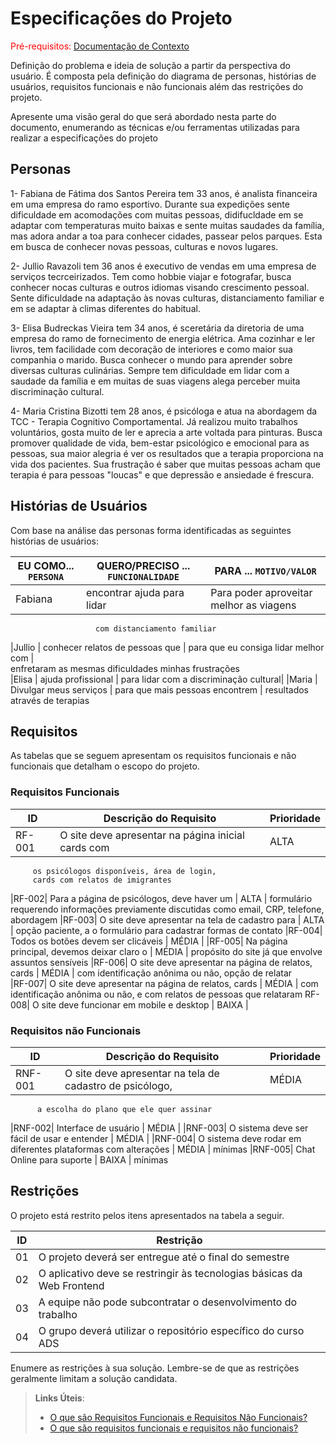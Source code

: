 # Especificações do Projeto

<span style="color:red">Pré-requisitos: <a href="1-Documentação de Contexto.md"> Documentação de Contexto</a></span>

Definição do problema e ideia de solução a partir da perspectiva do usuário. É composta pela definição do  diagrama de personas, histórias de usuários, requisitos funcionais e não funcionais além das restrições do projeto.

Apresente uma visão geral do que será abordado nesta parte do documento, enumerando as técnicas e/ou ferramentas utilizadas para realizar a especificações do projeto

## Personas

1- Fabiana de Fátima dos Santos Pereira tem 33 anos, é analista financeira em uma empresa do ramo esportivo. Durante sua expedições sente dificuldade em acomodações com muitas pessoas, didifucldade em se adaptar com temperaturas muito baixas e sente muitas saudades da família, mas adora andar a toa para conhecer cidades, passear pelos parques.  Esta em busca de conhecer novas pessoas, culturas e novos lugares.

2- Jullio Ravazoli tem 36 anos é executivo de vendas em uma empresa de serviços tecrceirizados. Tem como hobbie viajar e fotografar, busca conhecer nocas culturas e outros idiomas visando crescimento pessoal.  Sente dificuldade na adaptação às novas culturas, distanciamento familiar e em se adaptar à climas diferentes do habitual.

3- Elisa Budreckas Vieira tem 34 anos, é sceretária da diretoria de uma empresa do ramo de fornecimento de energia elétrica. Ama cozinhar e ler livros, tem facilidade com decoração de interiores e como maior sua companhia o marido. Busca conhecer o mundo para aprender sobre diversas culturas culinárias.  Sempre tem dificuldade em lidar com a saudade da família e em muitas de suas viagens alega perceber muita discriminação cultural.  

4- Maria Cristina Bizotti tem 28 anos, é psicóloga e atua na abordagem da TCC - Terapia Cognitivo Comportamental.  Já realizou muito trabalhos voluntários, gosta muito de ler e aprecia a arte voltada para pinturas.  Busca promover qualidade de vida, bem-estar psicológico e emocional para as pessoas, sua maior alegria é ver os resultados que a terapia proporciona na vida dos pacientes.  Sua frustração é saber que muitas pessoas acham que terapia é para pessoas "loucas" e que depressão e ansiedade é frescura. 


## Histórias de Usuários

Com base na análise das personas forma identificadas as seguintes histórias de usuários:

|EU COMO... `PERSONA`| QUERO/PRECISO ... `FUNCIONALIDADE` |PARA ... `MOTIVO/VALOR`                 |
|--------------------|------------------------------------|----------------------------------------|
|Fabiana             | encontrar ajuda para lidar         | Para poder aproveitar melhor as viagens|
                       com distanciamento familiar        
|Jullio              | conhecer relatos de pessoas que    | para que eu consiga lidar melhor com   |       
                        enfretaram as mesmas dificuldades   minhas frustrações    
|Elisa               | ajuda profissional                 | para lidar com a discriminação cultural|
|Maria               | Divulgar meus serviços             | para que mais pessoas encontrem        |
                                                            resultados através de terapias



## Requisitos

As tabelas que se seguem apresentam os requisitos funcionais e não funcionais que detalham o escopo do projeto.

### Requisitos Funcionais

|ID    | Descrição do Requisito  | Prioridade |
|------|------------------------------------------------------|------|
|RF-001| O site deve apresentar na página inicial cards com   | ALTA | 
         os psicólogos disponíveis, área de login,
         cards com relatos de imigrantes
|RF-002| Para a página de psicólogos, deve haver um           | ALTA |
         formulário requerendo informações previamente 
         discutidas como email, CRP, telefone, abordagem
|RF-003| O site deve apresentar na tela de cadastro para      | ALTA |
         opção paciente, a o formulário para cadastrar formas 
         de contato
|RF-004| Todos os botões devem ser clicáveis                  | MÉDIA |
|RF-005| Na página principal, devemos deixar claro o          | MÉDIA |
         propósito do site já que envolve assuntos sensíveis 
|RF-006| O site deve apresentar na página de relatos, cards   | MÉDIA |
         com identificação anônima ou não, opção de relatar  
|RF-007| O site deve apresentar na página de relatos, cards   | MÉDIA |
          com identificação anônima ou não, e com relatos 
          de pessoas que relataram
 RF-008| O site deve funcionar em mobile e desktop            | BAIXA |
         




### Requisitos não Funcionais

|ID     | Descrição do Requisito  |Prioridade |
|-------|-------------------------------------------------------------------|-------|
|RNF-001| O site deve apresentar na tela de cadastro de psicólogo,          | MÉDIA | 
          a escolha do plano que ele quer assinar
|RNF-002| Interface de usuário                                              | MÉDIA | 
|RNF-003| O sistema deve ser fácil de usar e entender                       | MÉDIA | 
|RNF-004| O sistema deve rodar em diferentes plataformas com alterações     | MÉDIA | 
           mínimas 
|RNF-005| Chat Online para suporte                                          | BAIXA | 
           mínimas 


## Restrições

O projeto está restrito pelos itens apresentados na tabela a seguir.

|ID| Restrição                                                                     |
|--|-------------------------------------------------------------------------------|
|01| O projeto deverá ser entregue até o final do semestre                         |
|02| O aplicativo deve se restringir às tecnologias básicas da Web Frontend        |
|03| A equipe não pode subcontratar o desenvolvimento do trabalho                  |
|04| O grupo deverá utilizar o repositório específico do curso ADS                 |



Enumere as restrições à sua solução. Lembre-se de que as restrições geralmente limitam a solução candidata.

> **Links Úteis**:
> - [O que são Requisitos Funcionais e Requisitos Não Funcionais?](https://codificar.com.br/requisitos-funcionais-nao-funcionais/)
> - [O que são requisitos funcionais e requisitos não funcionais?](https://analisederequisitos.com.br/requisitos-funcionais-e-requisitos-nao-funcionais-o-que-sao/)
